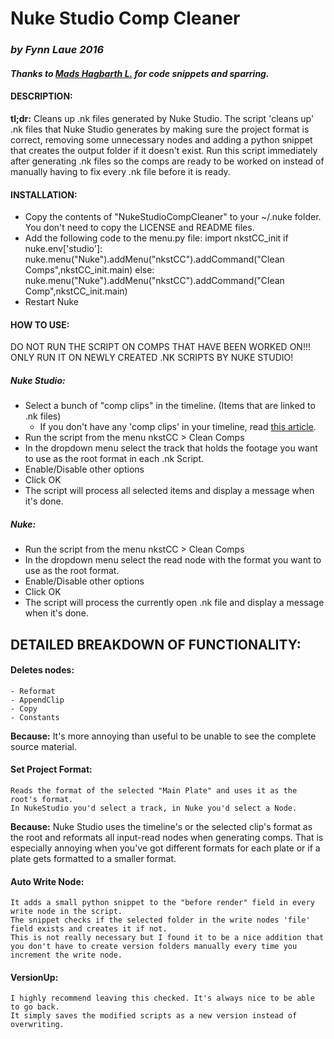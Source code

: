 # Nuke Studio Comp Cleaner
### *by Fynn Laue 2016*

#### *Thanks to [Mads Hagbarth L.](http://hagbarth.net/) for code snippets and sparring.*


#### DESCRIPTION:
**tl;dr:** Cleans up .nk files generated by Nuke Studio.
The script 'cleans up' .nk files that Nuke Studio generates by making sure the project format is correct, removing some unnecessary nodes and adding a python snippet that creates the output folder if it doesn't exist.
Run this script immediately after generating .nk files so the comps are ready to be worked on instead of manually having to fix every .nk file before it is ready.


#### INSTALLATION: 
- Copy the contents of "NukeStudioCompCleaner" to your ~/.nuke folder. You don't need to copy the LICENSE and README files.
- Add the following code to the menu.py file:
import nkstCC_init
if nuke.env['studio']: nuke.menu("Nuke").addMenu("nkstCC").addCommand("Clean Comps",nkstCC_init.main)
else: nuke.menu("Nuke").addMenu("nkstCC").addCommand("Clean Comp",nkstCC_init.main)
- Restart Nuke


#### HOW TO USE:
DO NOT RUN THE SCRIPT ON COMPS THAT HAVE BEEN WORKED ON!!!
ONLY RUN IT ON NEWLY CREATED .NK SCRIPTS BY NUKE STUDIO!

##### Nuke Studio:
- Select a bunch of "comp clips" in the timeline. (Items that are linked to .nk files)
    - If you don't have any 'comp clips' in your timeline, read [this article](http://help.thefoundry.co.uk/nuke/content/timeline_environment/exporting/building_vfx_tracks.html).
- Run the script from the menu nkstCC > Clean Comps
- In the dropdown menu select the track that holds the footage you want to use as the root format in each .nk Script.
- Enable/Disable other options
- Click OK
- The script will process all selected items and display a message when it's done.

##### Nuke:
- Run the script from the menu nkstCC > Clean Comps
- In the dropdown menu select the read node with the format you want to use as the root format.
- Enable/Disable other options
- Click OK
- The script will process the currently open .nk file and display a message when it's done.



## DETAILED BREAKDOWN OF FUNCTIONALITY:
#### Deletes nodes:
    - Reformat
    - AppendClip
    - Copy
    - Constants
**Because:**
    It's more annoying than useful to be unable to see the complete source material.

#### Set Project Format:
    Reads the format of the selected "Main Plate" and uses it as the root's format.
    In NukeStudio you'd select a track, in Nuke you'd select a Node.
**Because:**
    Nuke Studio uses the timeline's or the selected clip's format as the root and reformats all input-read nodes when generating comps.
    That is especially annoying when you've got different formats for each plate or if a plate gets formatted to a smaller format.

#### Auto Write Node:
    It adds a small python snippet to the "before render" field in every write node in the script. 
    The snippet checks if the selected folder in the write nodes 'file' field exists and creates it if not.
    This is not really necessary but I found it to be a nice addition that you don't have to create version folders manually every time you increment the write node.

#### VersionUp:
    I highly recommend leaving this checked. It's always nice to be able to go back.
    It simply saves the modified scripts as a new version instead of overwriting.
